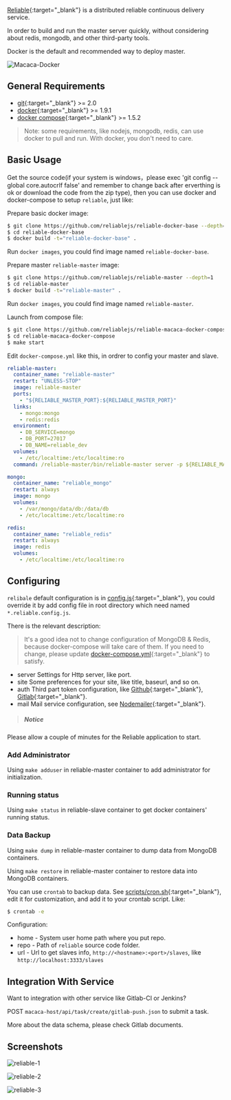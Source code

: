 [Reliable](//reliablejs.github.io/){:target="_blank"} is a distributed reliable continuous delivery service.

In order to build and run the master server quickly, without considering about redis, mongodb, and other third-party tools.

Docker is the default and recommended way to deploy master.

![Macaca-Docker](http://ww2.sinaimg.cn/large/6d308bd9gw1f5scrp1p4rj20rs0gatbj.jpg)

## General Requirements

- [git](http://git-scm.com/){:target="_blank"} >= 2.0
- [docker](//www.docker.com/){:target="_blank"} >= 1.9.1
- [docker compose](//www.docker.com/products/docker-compose){:target="_blank"} >= 1.5.2

> Note: some requirements, like nodejs, mongodb, redis, can use docker to pull and run. With docker, you don't need to care.

## Basic Usage

Get the source code(if your system is windows，please exec 'git config --global core.autocrlf false' and remember to change back after erverthing is ok or download the code from the zip type), then you can use docker and docker-compose to setup `reliable`, just like:

Prepare basic docker image:

```bash
$ git clone https://github.com/reliablejs/reliable-docker-base --depth=1
$ cd reliable-docker-base
$ docker build -t="reliable-docker-base" .
```

Run `docker images`, you could find image named `reliable-docker-base`.

Prepare master `reliable-master` image:

```bash
$ git clone https://github.com/reliablejs/reliable-master --depth=1
$ cd reliable-master
$ docker build -t="reliable-master" .
```

Run `docker images`, you could find image named `reliable-master`.

Launch from compose file:

```bash
$ git clone https://github.com/reliablejs/reliable-macaca-docker-compose.git --depth=1
$ cd reliable-macaca-docker-compose
$ make start
```

Edit `docker-compose.yml` like this, in ordrer to config your master and slave.

```yml
reliable-master:
  container_name: "reliable-master"
  restart: "UNLESS-STOP"
  image: reliable-master
  ports:
    - "${RELIABLE_MASTER_PORT}:${RELIABLE_MASTER_PORT}"
  links:
    - mongo:mongo
    - redis:redis
  environment:
    - DB_SERVICE=mongo
    - DB_PORT=27017
    - DB_NAME=reliable_dev
  volumes:
    - /etc/localtime:/etc/localtime:ro
  command: /reliable-master/bin/reliable-master server -p ${RELIABLE_MASTER_PORT} --verbose

mongo:
  container_name: "reliable_mongo"
  restart: always
  image: mongo
  volumes:
    - /var/mongo/data/db:/data/db
    - /etc/localtime:/etc/localtime:ro

redis:
  container_name: "reliable_redis"
  restart: always
  image: redis
  volumes:
    - /etc/localtime:/etc/localtime:ro
```

## Configuring

`relibale` default configuration is in [config.js](//github.com/reliablejs/reliable-master/blob/master/common/config.js){:target="_blank"}, you could override it by add config file in root directory which need named `*.reliable.config.js`.

There is the relevant description:

> It's a good idea not to change configuration of MongoDB & Redis, because docker-compose will take care of them. If you need to change, please update [docker-compose.yml](//github.com/reliablejs/reliable-macaca-docker-compose/blob/master/docker-compose.yml){:target="_blank"} to satisfy.

- server
  Settings for Http server, like port.
- site
  Some preferences for your site, like title, baseurl, and so on.
- auth
  Third part token configuration, like [Github](//github.com/){:target="_blank"}, [Gitlab](//gitlab.com){:target="_blank"}.
- mail
  Mail service configuration, see [Nodemailer](//github.com/nodemailer/nodemailer){:target="_blank"}.

>##### Notice

Please allow a couple of minutes for the Reliable application to start.

### Add Administrator

Using `make adduser` in reliable-master container to add administrator for initialization.

### Running status

Using `make status` in reliable-slave container to get docker containers' running status.

### Data Backup

Using `make dump` in reliable-master container to dump data from MongoDB containers.

Using `make restore` in reliable-master container to restore data into MongoDB containers.

You can use `crontab` to backup data. See [scripts/cron.sh](//github.com/reliablejs/reliable-master/blob/master/scripts/cron.sh){:target="_blank"}, edit it for customization, and add it to your crontab script. Like:

```bash
$ crontab -e
```

Configuration:

- home - System user home path where you put repo.
- repo - Path of `reliable` source code folder.
- url - Url to get slaves info, `http://<hostname>:<port>/slaves`, like `http://localhost:3333/slaves`

## Integration With Service

Want to integration with other service like Gitlab-CI or Jenkins?

POST `macaca-host/api/task/create/gitlab-push.json` to submit a task.

More about the data schema, please check Gitlab documents.

## Screenshots

![reliable-1](http://ww1.sinaimg.cn/large/6d308bd9gw1f1ygp19gllj20xl0oldna.jpg)

![reliable-2](http://ww3.sinaimg.cn/large/6d308bd9gw1f1ygp26ocej20wr0j2tcz.jpg)

![reliable-3](http://ww4.sinaimg.cn/large/6d308bd9gw1f1yr1jy4ohj20qj0jzgn4.jpg)
